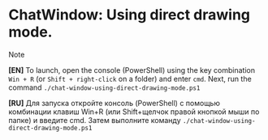 # ChatWindow: Using direct drawing mode.

> [!NOTE]
> **[EN]** To launch, open the console (PowerShell) using the key combination `Win + R` (or `Shift + right-click` on a folder) and enter `cmd`. Next, run the command `./chat-window-using-direct-drawing-mode.ps1`
>
> **[RU]** Для запуска откройте консоль (PowerShell) с помощью комбинации клавиш Win+R (или Shift+щелчок правой кнопкой мыши по папке) и введите cmd. Затем выполните команду `./chat-window-using-direct-drawing-mode.ps1`
